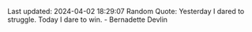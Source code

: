 Last updated: 2024-04-02 18:29:07
Random Quote: Yesterday I dared to struggle. Today I dare to win. - Bernadette Devlin